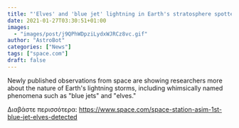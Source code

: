 ```yaml
---
title: "'Elves' and 'blue jet' lightning in Earth's stratosphere spotted from space"
date: 2021-01-27T03:30:51+01:00
images:
  - "images/post/j9QPhWDpziLydxWJRCz8vc.gif"
author: "AstroBot"
categories: ["News"]
tags: ["space.com"]
draft: false
---
```


Newly published observations from space are showing researchers more about the nature of Earth's lightning storms, including whimsically named phenomena such as "blue jets" and "elves." 

Διαβάστε περισσότερα: https://www.space.com/space-station-asim-1st-blue-jet-elves-detected
